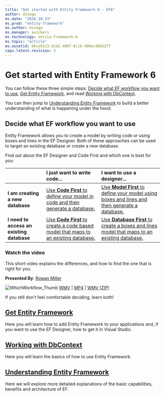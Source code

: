 ```yaml
---
title: "Get started with Entity Framework 6 - EF6"
author: divega
ms.date: "2016-10-23"
ms.prod: "entity-framework"
ms.author: divega
ms.manager: avickers
ms.technology: entity-framework-6
ms.topic: "article"
ms.assetid: 66ce9113-81d2-480f-8c16-d00ec405b2f7
caps.latest.revision: 3
---
```

# Get started with Entity Framework 6

You can follow these three simple steps: [Decide what EF workflow you want to use](#decide-what-EF-workflow-you-want-to-use), [Get Entity Framework](#get-entity-framework), and read [Working with DbContext](#learn-how-to-work-with-dbcontext).

You can then jump to [Understanding Entity Framework](#understanding-entity-framework) to build a better understanding of what is happening under the hood.

## Decide what EF workflow you want to use

Entity Framework allows you to create a model by writing code or using boxes and lines in the EF Designer. Both of these approaches can be used to target an existing database or create a new database.

Find out about the EF Designer and Code First and which one is best for you:  

|                                           | I just want to write code...                                                                                                      | I want to use a designer...                                                                                            |
|:------------------------------------------|:----------------------------------------------------------------------------------------------------------------------------------|:-----------------------------------------------------------------------------------------------------------------------|
| **I am creating a new database**          | [Use **Code First** to define your model in code and then generate a database.](~/ef6/get-started/code-first-to-a-new-database.md)            | [Use **Model First** to define your model using boxes and lines and then generate a database.](~/ef6/get-started/model-first.md)   |
| **I need to access an existing database** | [Use **Code First** to create a code based model that maps to an existing database.](~/ef6/get-started/code-first-to-an-existing-database.md) | [Use **Database First** to create a boxes and lines model that maps to an existing database.](~/ef6/get-started/database-first.md) |

### Watch the video

This short video explains the differences, and how to find the one that is right for you.

**Presented By**: [Rowan Miller](http://romiller.com/)

![WhichWorkflow_Thumb](../media/whichworkflow-thumb.png)
 [WMV](http://download.microsoft.com/download/8/F/8/8F81F4CD-3678-4229-8D79-0C63FFA3C595/HDI_ITPro_Technet_winvideo_ChoseYourWorkflow.wmv) | [MP4](http://download.microsoft.com/download/8/F/8/8F81F4CD-3678-4229-8D79-0C63FFA3C595/HDI_ITPro_Technet_mp4video_ChoseYourWorkflow.m4v) | [WMV (ZIP)](http://download.microsoft.com/download/8/F/8/8F81F4CD-3678-4229-8D79-0C63FFA3C595/HDI_ITPro_Technet_winvideo_ChoseYourWorkflow.zip)

If you still don't feel comfortable deciding, learn both!

## [Get Entity Framework](get-entity-framework.md)
Here you will learn how to add Entity Framework to your applications and, if you want to use the EF Designer, how to get it in Visual Studio.

## [Working with DbContext](working-with-dbcontext.md)
Here you will learn the basics of how to use Entity Framework.

## [Understanding Entity Framework](understanding-ef.md)
Here we will explore more detailed explanations of the basic capabilities, benefits and architecture of EF.
